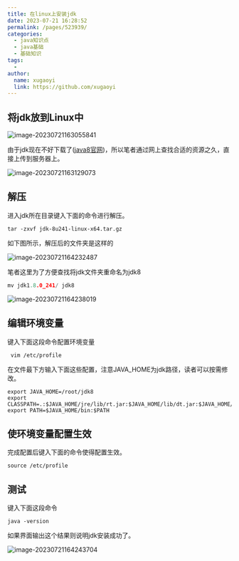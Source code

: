 ```yaml
---
title: 在linux上安装jdk
date: 2023-07-21 16:28:52
permalink: /pages/523939/
categories:
  - java知识点
  - java基础
  - 基础知识
tags:
  - 
author: 
  name: xugaoyi
  link: https://github.com/xugaoyi
---
```

## 将jdk放到Linux中



![image-20230721163055841](https://2290653824-github-io.oss-cn-hangzhou.aliyuncs.com/image-20230721163055841.png)

由于jdk现在不好下载了([java8官网](https://www.oracle.com/java/technologies/downloads/#java8))，所以笔者通过网上查找合适的资源之久，直接上传到服务器上。

![image-20230721163129073](https://2290653824-github-io.oss-cn-hangzhou.aliyuncs.com/image-20230721163129073.png)

## 解压

进入jdk所在目录键入下面的命令进行解压。

```text
tar -zxvf jdk-8u241-linux-x64.tar.gz
```

如下图所示，解压后的文件夹是这样的

![image-20230721164232487](https://2290653824-github-io.oss-cn-hangzhou.aliyuncs.com/image-20230721164232487.png)

笔者这里为了方便查找将jdk文件夹重命名为jdk8

```cpp
mv jdk1.8.0_241/ jdk8
```

![image-20230721164238019](https://2290653824-github-io.oss-cn-hangzhou.aliyuncs.com/image-20230721164238019.png)

## 编辑环境变量

键入下面这段命令配置环境变量

```text
 vim /etc/profile
```

在文件最下方输入下面这些配置，注意JAVA_HOME为jdk路径，读者可以按需修改。

```text
export JAVA_HOME=/root/jdk8
export CLASSPATH=.:$JAVA_HOME/jre/lib/rt.jar:$JAVA_HOME/lib/dt.jar:$JAVA_HOME/lib/tools.jar
export PATH=$JAVA_HOME/bin:$PATH
```

## 使环境变量配置生效

完成配置后键入下面的命令使得配置生效。

```text
source /etc/profile
```

## 测试

键入下面这段命令

```text
java -version
```

如果界面输出这个结果则说明jdk安装成功了。

![image-20230721164243704](https://2290653824-github-io.oss-cn-hangzhou.aliyuncs.com/image-20230721164243704.png)